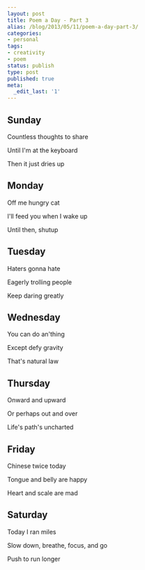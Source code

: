 ```yaml
---
layout: post
title: Poem a Day - Part 3
alias: /blog/2013/05/11/poem-a-day-part-3/
categories:
- personal
tags:
- creativity
- poem
status: publish
type: post
published: true
meta:
  _edit_last: '1'
---
```

<h2>Sunday</h2>
Countless thoughts to share

Until I'm at the keyboard

Then it just dries up
<h2>Monday</h2>
Off me hungry cat

I'll feed you when I wake up

Until then, shutup
<h2>Tuesday</h2>
Haters gonna hate

Eagerly trolling people

Keep daring greatly
<h2>Wednesday</h2>
You can do an'thing

Except defy gravity

That's natural law
<h2>Thursday</h2>
Onward and upward

Or perhaps out and over

Life's path's uncharted
<h2>Friday</h2>
Chinese twice today

Tongue and belly are happy

Heart and scale are mad
<h2>Saturday</h2>
Today I ran miles

Slow down, breathe, focus, and go

Push to run longer
